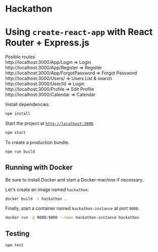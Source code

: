 # Hackathon
# Using `create-react-app` with React Router + Express.js

Posible routes          
http://localhost:3000/App/Login    => Login<br />
http://localhost:3000/App/Register => Register<br />
http://localhost:3000/App/ForgotPassword  => Forgot Password<br />
http://localhost:3000/Users/ => Users List & search<br />
http://localhost:3000/User/Id => Login<br />
http://localhost:3000/Profile => Edit Profile<br />
http://localhost:3000/Calendar => Calendar<br />

Install dependencies:

```sh
npm install
```

Start the project at [`http://localhost:3000`](http://localhost:3000).

```sh
npm start
```
To create a production bundle.

```sh
npm run build
```



## Running with Docker

Be sure to install Docker and start a Docker-machine if necessary.

Let's create an image named `hackathon`:

```sh
docker build -t hackathon .
```

Finally, start a container named `hackathon-instance` at port `9000`.

```sh
docker run -p 9000:9000 --name hackathon-instance hackathon
```

## Testing

```sh
npm test
```
